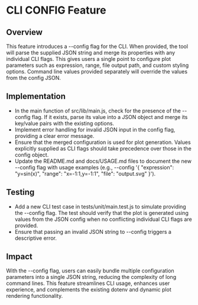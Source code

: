 # CLI CONFIG Feature

## Overview
This feature introduces a --config flag for the CLI. When provided, the tool will parse the supplied JSON string and merge its properties with any individual CLI flags. This gives users a single point to configure plot parameters such as expression, range, file output path, and custom styling options. Command line values provided separately will override the values from the config JSON.

## Implementation
- In the main function of src/lib/main.js, check for the presence of the --config flag. If it exists, parse its value into a JSON object and merge its key/value pairs with the existing options.
- Implement error handling for invalid JSON input in the config flag, providing a clear error message.
- Ensure that the merged configuration is used for plot generation. Values explicitly supplied as CLI flags should take precedence over those in the config object.
- Update the README.md and docs/USAGE.md files to document the new --config flag with usage examples (e.g., --config '{ "expression": "y=sin(x)", "range": "x=-1:1,y=-1:1", "file": "output.svg" }').

## Testing
- Add a new CLI test case in tests/unit/main.test.js to simulate providing the --config flag. The test should verify that the plot is generated using values from the JSON config when no conflicting individual CLI flags are provided.
- Ensure that passing an invalid JSON string to --config triggers a descriptive error.

## Impact
With the --config flag, users can easily bundle multiple configuration parameters into a single JSON string, reducing the complexity of long command lines. This feature streamlines CLI usage, enhances user experience, and complements the existing dotenv and dynamic plot rendering functionality.